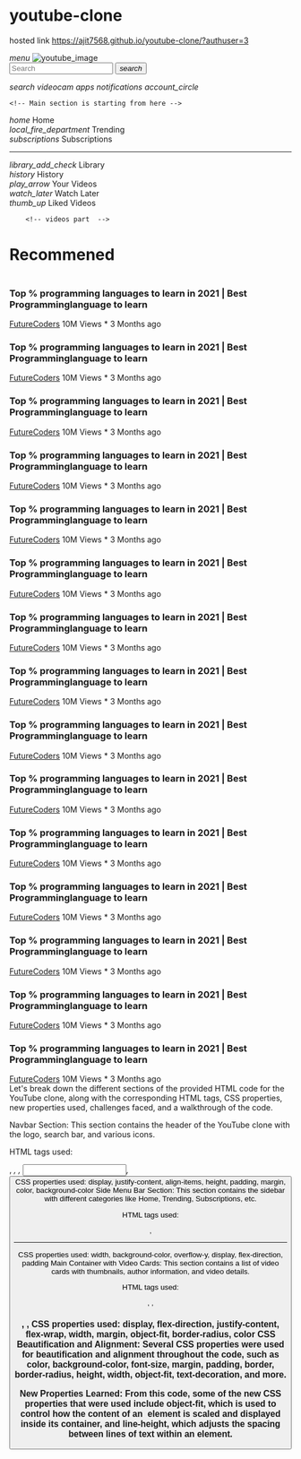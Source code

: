 # youtube-clone
hosted link
https://ajit7568.github.io/youtube-clone/?authuser=3
<!DOCTYPE html>
<html lang="en">
<head>
    <meta charset="UTF-8">
    <meta name="viewport" content="width=device-width, initial-scale=1.0">
    <title>YouTube Clone</title>
    <link href="https://fonts.googleapis.com/icon?family=Material+Icons" rel="stylesheet" />
    <link rel="stylesheet" href="./style.css">
</head>
<style>

*{
    margin: 0;
    padding: 0;
    box-sizing: border-box;
}

body{
    font-family: 'Roboto','sans-serif';
}

/* header */

.material-icons{
    color: rgb(96,96,96);
}

.header{
    display: flex;
    justify-content: space-between;
    align-items: center;
    height: 70px;
    padding: 15px;
}

.header_left{
    display: flex;
    align-items: center;
}

.header_left img{
    width: 50px;
    margin-left: 10px;
}

.header_left i{
    padding: 0 10px;
    cursor: pointer;
}

.header_search form{
    border: 1px solid #ddd;
    height: 35px;
    margin: 0;
    padding: 0;
    display: flex;
}

.header_search input{
    width: 500px;
    padding: 10px;
    margin: 0;
    height: 100%;
    border: none;
    border-radius: 0;
}

.header_search button{
    padding: 0;
    margin: 0;
    height: 100%;
    border: none;
    border-radius: 0;
    /* width: 50px; */
}

.main{
    display: flex;
    overflow: hidden;
    height: calc(100vh - 70px);
}

.sidebar{
    height: 100%;
    width: 230px;
    background-color: white;
    overflow-y: scroll;
}

.sidebar_categories{
    width: 100%;
    display: flex;
    flex-direction: column;
    margin-bottom: 15px;
    margin-top: 15px;
}

.sidebar_category{
    display: flex;
    align-items: center;
    padding: 15px 25px;
}

.sidebar_category span{
    margin-left: 15px;
}

.sidebar_category:hover{
    background-color: #e5e5e5;
    cursor: pointer;
}

.sidebar::-webkit-scrollbar{
    display:none
}

hr{
    height: 1px;
    background-color: #e5e5e5;
    border: none;
}

.videos{
    background-color: #f9f9f9;
    width: 100%;
    height: 100%;
    overflow-y: scroll;
    padding: 15px 15px;
    border-top: 1px solid #ddd;
}

.videos_conatiner{
    display: flex;
    flex-direction: row;
    justify-content: space-around;
    flex-wrap: wrap;
}

.video{
    width: 310px;
    margin-bottom: 30px;
}

.video_thumbnail{
    width: 100%;
    height: 170px;
}

.video_thumbnail img{
    object-fit: cover;
    height: 100%;
    width: 100%;
}

.author img{
    object-fit: cover;
    border-radius: 50%;
    height: 40px;
    width: 40px;
    margin-right: 10px;
}

.video_details{
    display: flex;
    flex-direction: row;
    margin-top: 5px;
}

.title{
    display: flex;
    flex-direction: column;
}

title h3{
    color: rgb(3,3,3);
   line-height: 18px;
   font-size: 14px;
   margin-bottom: 6px; 
}

.title a,span{
    text-decoration: none;
    color: rgb(96,96,96);
    font-size: 14px;
}

h1{
    font-size: 20px;
    margin-bottom: 10px;
    color: rgb(3,3,3);
}
</style>
<body>
    <!-- header of yt -->
    <div class="header">
        <div class="header_left">
            <i class="material-icons">menu</i>
            <img src="https://play-lh.googleusercontent.com/lMoItBgdPPVDJsNOVtP26EKHePkwBg-PkuY9NOrc-fumRtTFP4XhpUNk_22syN4Datc" alt="youtube_image">
        </div>

  <div class="header_search">
            <form action="">
                <input type="text" placeholder="Search">
                <button><i class="material-icons">search</i></button>
            </form>
        </div>

  <div class="header_icons">
            <i class="material-icons">search</i>
            <i class="material-icons">videocam</i>
            <i class="material-icons">apps</i>
            <i class="material-icons">notifications</i>
            <i class="material-icons">account_circle</i>
        </div>
    </div>
    <!-- header ends -->

    <!-- Main section is starting from here -->
  <div class="main">
        <!-- Side section is starting from here -->
        <div class="sidebar">
            <div class="sidebar_categories">
                <div class="sidebar_category">
                    <i class="material-icons">home</i>
                    <span>Home</span>
                </div>
                <div class="sidebar_category">
                    <i class="material-icons">local_fire_department</i>
                    <span>Trending</span>
                </div>
                <div class="sidebar_category">
                    <i class="material-icons">subscriptions</i>
                    <span>Subscriptions</span>
                </div>
            </div>
            <hr>

   <div class="sidebar_categories">
                <div class="sidebar_category">
                    <i class="material-icons">library_add_check</i>
                    <span>Library</span>
                </div>
                <div class="sidebar_category">
                    <i class="material-icons">history</i>
                    <span>History</span>
                </div>
                <div class="sidebar_category">
                    <i class="material-icons">play_arrow</i>
                    <span>Your Videos</span>
                </div>
                <div class="sidebar_category">
                    <i class="material-icons">watch_later</i>
                    <span>Watch Later</span>
                </div>
                <div class="sidebar_category">
                    <i class="material-icons">thumb_up</i>
                    <span>Liked Videos</span>
                </div>
            </div>
        </div>

        <!-- videos part  -->
  <div class="videos">
            <h1>Recommened</h1>
            <div class="videos_conatiner">
                <!-- single video is tarting form here -->
                <div class="video">
                    <div class="video_thumbnail">
                        <img src="https://img.youtube.com/vi/PpXUTUXU7Qc/maxresdefault.jpg" alt="">
                    </div>
                    <div class="video_details">
                        <div class="author">
                            <img src="http://aninex.com/images/srvc/web_de_icon.png" alt="">
                        </div>
                        <div class="title">
                            <h3>
                                Top % programming languages to learn in 2021 | Best Programminglanguage to learn
                            </h3>
                            <a href="">FutureCoders</a>
                            <span>10M Views * 3 Months ago</span>
                        </div>
                    </div>
                </div>
                <div class="video">
                    <div class="video_thumbnail">
                        <img src="https://img.youtube.com/vi/PpXUTUXU7Qc/maxresdefault.jpg" alt="">
                    </div>
                    <div class="video_details">
                        <div class="author">
                            <img src="http://aninex.com/images/srvc/web_de_icon.png" alt="">
                        </div>
                        <div class="title">
                            <h3>
                                Top % programming languages to learn in 2021 | Best Programminglanguage to learn
                            </h3>
                            <a href="">FutureCoders</a>
                            <span>10M Views * 3 Months ago</span>
                        </div>
                    </div>
                </div>
                <div class="video">
                    <div class="video_thumbnail">
                        <img src="https://img.youtube.com/vi/PpXUTUXU7Qc/maxresdefault.jpg" alt="">
                    </div>
                    <div class="video_details">
                        <div class="author">
                            <img src="http://aninex.com/images/srvc/web_de_icon.png" alt="">
                        </div>
                        <div class="title">
                            <h3>
                                Top % programming languages to learn in 2021 | Best Programminglanguage to learn
                            </h3>
                            <a href="">FutureCoders</a>
                            <span>10M Views * 3 Months ago</span>
                        </div>
                    </div>
                </div>
                <div class="video">
                    <div class="video_thumbnail">
                        <img src="https://img.youtube.com/vi/PpXUTUXU7Qc/maxresdefault.jpg" alt="">
                    </div>
                    <div class="video_details">
                        <div class="author">
                            <img src="http://aninex.com/images/srvc/web_de_icon.png" alt="">
                        </div>
                        <div class="title">
                            <h3>
                                Top % programming languages to learn in 2021 | Best Programminglanguage to learn
                            </h3>
                            <a href="">FutureCoders</a>
                            <span>10M Views * 3 Months ago</span>
                        </div>
                    </div>
                </div>
                <div class="video">
                    <div class="video_thumbnail">
                        <img src="https://img.youtube.com/vi/PpXUTUXU7Qc/maxresdefault.jpg" alt="">
                    </div>
                    <div class="video_details">
                        <div class="author">
                            <img src="http://aninex.com/images/srvc/web_de_icon.png" alt="">
                        </div>
                        <div class="title">
                            <h3>
                                Top % programming languages to learn in 2021 | Best Programminglanguage to learn
                            </h3>
                            <a href="">FutureCoders</a>
                            <span>10M Views * 3 Months ago</span>
                        </div>
                    </div>
                </div>
                <div class="video">
                    <div class="video_thumbnail">
                        <img src="https://img.youtube.com/vi/PpXUTUXU7Qc/maxresdefault.jpg" alt="">
                    </div>
                    <div class="video_details">
                        <div class="author">
                            <img src="http://aninex.com/images/srvc/web_de_icon.png" alt="">
                        </div>
                        <div class="title">
                            <h3>
                                Top % programming languages to learn in 2021 | Best Programminglanguage to learn
                            </h3>
                            <a href="">FutureCoders</a>
                            <span>10M Views * 3 Months ago</span>
                        </div>
                    </div>
                </div>
                <div class="video">
                    <div class="video_thumbnail">
                        <img src="https://img.youtube.com/vi/PpXUTUXU7Qc/maxresdefault.jpg" alt="">
                    </div>
                    <div class="video_details">
                        <div class="author">
                            <img src="http://aninex.com/images/srvc/web_de_icon.png" alt="">
                        </div>
                        <div class="title">
                            <h3>
                                Top % programming languages to learn in 2021 | Best Programminglanguage to learn
                            </h3>
                            <a href="">FutureCoders</a>
                            <span>10M Views * 3 Months ago</span>
                        </div>
                    </div>
                </div>
                <div class="video">
                    <div class="video_thumbnail">
                        <img src="https://img.youtube.com/vi/PpXUTUXU7Qc/maxresdefault.jpg" alt="">
                    </div>
                    <div class="video_details">
                        <div class="author">
                            <img src="http://aninex.com/images/srvc/web_de_icon.png" alt="">
                        </div>
                        <div class="title">
                            <h3>
                                Top % programming languages to learn in 2021 | Best Programminglanguage to learn
                            </h3>
                            <a href="">FutureCoders</a>
                            <span>10M Views * 3 Months ago</span>
                        </div>
                    </div>
                </div>
                <div class="video">
                    <div class="video_thumbnail">
                        <img src="https://img.youtube.com/vi/PpXUTUXU7Qc/maxresdefault.jpg" alt="">
                    </div>
                    <div class="video_details">
                        <div class="author">
                            <img src="http://aninex.com/images/srvc/web_de_icon.png" alt="">
                        </div>
                        <div class="title">
                            <h3>
                                Top % programming languages to learn in 2021 | Best Programminglanguage to learn
                            </h3>
                            <a href="">FutureCoders</a>
                            <span>10M Views * 3 Months ago</span>
                        </div>
                    </div>
                </div>
                <div class="video">
                    <div class="video_thumbnail">
                        <img src="https://img.youtube.com/vi/PpXUTUXU7Qc/maxresdefault.jpg" alt="">
                    </div>
                    <div class="video_details">
                        <div class="author">
                            <img src="http://aninex.com/images/srvc/web_de_icon.png" alt="">
                        </div>
                        <div class="title">
                            <h3>
                                Top % programming languages to learn in 2021 | Best Programminglanguage to learn
                            </h3>
                            <a href="">FutureCoders</a>
                            <span>10M Views * 3 Months ago</span>
                        </div>
                    </div>
                </div>
                <div class="video">
                    <div class="video_thumbnail">
                        <img src="https://img.youtube.com/vi/PpXUTUXU7Qc/maxresdefault.jpg" alt="">
                    </div>
                    <div class="video_details">
                        <div class="author">
                            <img src="http://aninex.com/images/srvc/web_de_icon.png" alt="">
                        </div>
                        <div class="title">
                            <h3>
                                Top % programming languages to learn in 2021 | Best Programminglanguage to learn
                            </h3>
                            <a href="">FutureCoders</a>
                            <span>10M Views * 3 Months ago</span>
                        </div>
                    </div>
                </div>
                <div class="video">
                    <div class="video_thumbnail">
                        <img src="https://img.youtube.com/vi/PpXUTUXU7Qc/maxresdefault.jpg" alt="">
                    </div>
                    <div class="video_details">
                        <div class="author">
                            <img src="http://aninex.com/images/srvc/web_de_icon.png" alt="">
                        </div>
                        <div class="title">
                            <h3>
                                Top % programming languages to learn in 2021 | Best Programminglanguage to learn
                            </h3>
                            <a href="">FutureCoders</a>
                            <span>10M Views * 3 Months ago</span>
                        </div>
                    </div>
                </div>
                <div class="video">
                    <div class="video_thumbnail">
                        <img src="https://img.youtube.com/vi/PpXUTUXU7Qc/maxresdefault.jpg" alt="">
                    </div>
                    <div class="video_details">
                        <div class="author">
                            <img src="http://aninex.com/images/srvc/web_de_icon.png" alt="">
                        </div>
                        <div class="title">
                            <h3>
                                Top % programming languages to learn in 2021 | Best Programminglanguage to learn
                            </h3>
                            <a href="">FutureCoders</a>
                            <span>10M Views * 3 Months ago</span>
                        </div>
                    </div>
                </div>
                <div class="video">
                    <div class="video_thumbnail">
                        <img src="https://img.youtube.com/vi/PpXUTUXU7Qc/maxresdefault.jpg" alt="">
  </div>
                    <div class="video_details">
                        <div class="author">
                            <img src="http://aninex.com/images/srvc/web_de_icon.png" alt="">
                        </div>
                        <div class="title">
                            <h3>
                                Top % programming languages to learn in 2021 | Best Programminglanguage to learn
                            </h3>
                            <a href="">FutureCoders</a>
                            <span>10M Views * 3 Months ago</span>
                        </div>
                    </div>
                </div>
                <div class="video">
                    <div class="video_thumbnail">
                        <img src="https://img.youtube.com/vi/PpXUTUXU7Qc/maxresdefault.jpg" alt="">
                    </div>
                    <div class="video_details">
                        <div class="author">
                            <img src="http://aninex.com/images/srvc/web_de_icon.png" alt="">
                        </div>
                        <div class="title">
                            <h3>
                                Top % programming languages to learn in 2021 | Best Programminglanguage to learn
                            </h3>
                            <a href="">FutureCoders</a>
                            <span>10M Views * 3 Months ago</span>
                        </div>
                    </div>
                </div>
            </div>
        </div>
    </div>
</body>
</html>
 Let's break down the different sections of the provided HTML code for the YouTube clone, along with the corresponding HTML tags, CSS properties, new properties used, challenges faced, and a walkthrough of the code.

Navbar Section:
This section contains the header of the YouTube clone with the logo, search bar, and various icons.

HTML tags used: <div>, <i>, <img>, <input>, <button>
CSS properties used: display, justify-content, align-items, height, padding, margin, color, background-color
Side Menu Bar Section:
This section contains the sidebar with different categories like Home, Trending, Subscriptions, etc.

HTML tags used: <div>, <hr>
CSS properties used: width, background-color, overflow-y, display, flex-direction, padding
Main Container with Video Cards:
This section contains a list of video cards with thumbnails, author information, and video details.

HTML tags used: <div>, <img>, <h3>, <a>, <span>
CSS properties used: display, flex-direction, justify-content, flex-wrap, width, margin, object-fit, border-radius, color
CSS Beautification and Alignment:
Several CSS properties were used for beautification and alignment throughout the code, such as color, background-color, font-size, margin, padding, border, border-radius, height, width, object-fit, text-decoration, and more.

New Properties Learned:
From this code, some of the new CSS properties that were used include object-fit, which is used to control how the content of an <img> element is scaled and displayed inside its container, and line-height, which adjusts the spacing between lines of text within an element.
